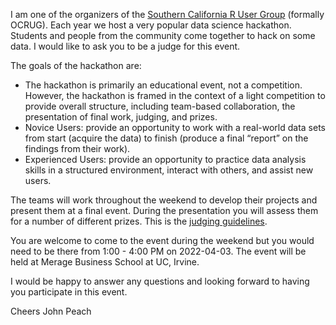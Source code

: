 I am one of the organizers of the [Southern California R User Group](https://www.meetup.com/socal-rug/) (formally OCRUG). Each year we host a very popular data science hackathon. Students and people from the community come together to hack on some data. I would like to ask you to be a judge for this event.

The goals of the hackathon are:
* The hackathon is primarily an educational event, not a competition. However, the hackathon is framed in the context of a light competition to provide overall structure, including team-based collaboration, the presentation of final work, judging, and prizes.
* Novice Users: provide an opportunity to work with a real-world data sets from start (acquire the data) to finish (produce a final “report” on the findings from their work).
* Experienced Users: provide an opportunity to practice data analysis skills in a structured environment, interact with others, and assist new users.

The teams will work throughout the weekend to develop their projects and present them at a final event. During the presentation you will assess them for a number of different prizes. This is the [judging guidelines](https://github.com/socalrug/hackathon-2022-04/blob/master/admin/judging_guidelines.md).

You are welcome to come to the event during the weekend but you would need to be there from 1:00 - 4:00 PM on 2022-04-03. The event will be held at Merage Business School at UC, Irvine.

I would be happy to answer any questions and looking forward to having you participate in this event.

Cheers
John Peach
